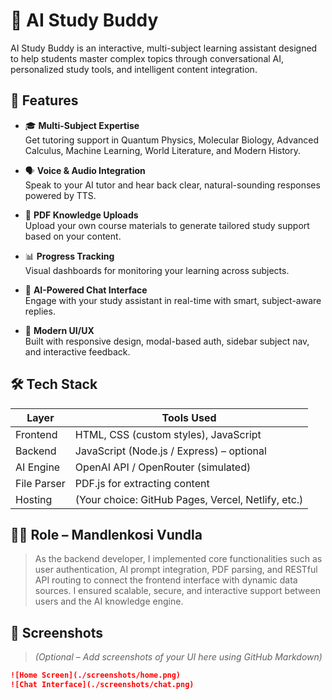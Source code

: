 # 🧠 AI Study Buddy

AI Study Buddy is an interactive, multi-subject learning assistant designed to help students master complex topics through conversational AI, personalized study tools, and intelligent content integration.

## 🚀 Features

- 🎓 **Multi-Subject Expertise**  
  Get tutoring support in Quantum Physics, Molecular Biology, Advanced Calculus, Machine Learning, World Literature, and Modern History.

- 🗣️ **Voice & Audio Integration**  
  Speak to your AI tutor and hear back clear, natural-sounding responses powered by TTS.

- 📄 **PDF Knowledge Uploads**  
  Upload your own course materials to generate tailored study support based on your content.

- 📊 **Progress Tracking**  
  Visual dashboards for monitoring your learning across subjects.

- 💬 **AI-Powered Chat Interface**  
  Engage with your study assistant in real-time with smart, subject-aware replies.

- 🧩 **Modern UI/UX**  
  Built with responsive design, modal-based auth, sidebar subject nav, and interactive feedback.

## 🛠️ Tech Stack

| Layer      | Tools Used                              |
|------------|------------------------------------------|
| Frontend   | HTML, CSS (custom styles), JavaScript    |
| Backend    | JavaScript (Node.js / Express) – optional |
| AI Engine  | OpenAI API / OpenRouter (simulated)      |
| File Parser| PDF.js for extracting content            |
| Hosting    | (Your choice: GitHub Pages, Vercel, Netlify, etc.) |

## 🧑‍💻 Role – Mandlenkosi Vundla

> As the backend developer, I implemented core functionalities such as user authentication, AI prompt integration, PDF parsing, and RESTful API routing to connect the frontend interface with dynamic data sources. I ensured scalable, secure, and interactive support between users and the AI knowledge engine.

## 📸 Screenshots

> _(Optional – Add screenshots of your UI here using GitHub Markdown)_

```markdown
![Home Screen](./screenshots/home.png)
![Chat Interface](./screenshots/chat.png)

